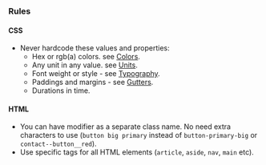 ### Rules

#### CSS

- Never hardcode these values and properties:
  - Hex or rgb(a) colors. see [Colors](colors.html).
  - Any unit in any value. see [Units](units.html).
  - Font weight or style - see [Typography](typography.html).
  - Paddings and margins - see [Gutters](gutter.html).
  - Durations in time.

#### HTML
- You can have modifier as a separate class name. No need extra characters to use (`button big primary` instead of `button-primary-big` or `contact--button__red`).
- Use specific tags for all HTML elements (`article`, `aside`, `nav`, `main` etc).

